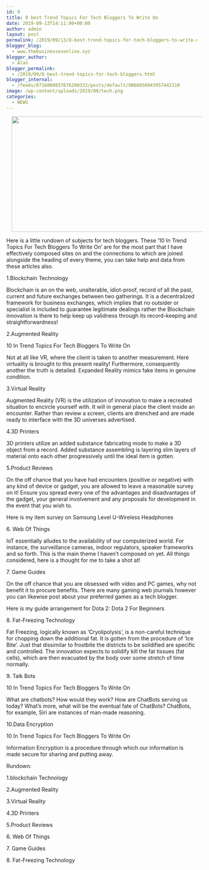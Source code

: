 ```yaml
---
id: 9
title: 8 best Trend Topics For Tech Bloggers To Write On
date: 2019-09-13T14:11:00+00:00
author: admin
layout: post
permalink: /2019/09/13/8-best-trend-topics-for-tech-bloggers-to-write-on/
blogger_blog:
  - www.thebusinessesonline.xyz
blogger_author:
  - Alan
blogger_permalink:
  - /2019/09/8-best-trend-topics-for-tech-bloggers.html
blogger_internal:
  - /feeds/8716008037676200332/posts/default/9066850943957442110
image: /wp-content/uploads/2019/09/tech.png
categories:
  - NEWS
---
```

<div dir="ltr" style="text-align: left;">
  <div style="clear: both; text-align: center;">
    <a href="http://thebusinessesonline.xyz/wp-content/uploads/2019/09/tech.png" style="margin-left: 1em; margin-right: 1em;"><img border="0" data-original-height="337" data-original-width="706" height="304" src="http://thebusinessesonline.xyz/wp-content/uploads/2019/09/tech-300x143.png" width="640" /></a>
  </div>
  
  <p>
    Here is a little rundown of subjects for tech bloggers. These &#8217;10 In Trend Topics For Tech Bloggers To Write On&#8217; are for the most part that I have effectively composed sites on and the connections to which are joined alongside the heading of every theme, you can take help and data from these articles also.
  </p>
  
  <p>
    1.Blockchain Technology
  </p>
  
  <p>
    Blockchain is an on the web, unalterable, idiot-proof, record of all the past, current and future exchanges between two gatherings. It is a decentralized framework for business exchanges, which implies that no outsider or specialist is included to guarantee legitimate dealings rather the Blockchain innovation is there to help keep up validness through its record-keeping and straightforwardness!
  </p>
  
  <p>
    2.Augmented Reality
  </p>
  
  <p>
    10 In Trend Topics For Tech Bloggers To Write On
  </p>
  
  <p>
    Not at all like VR, where the client is taken to another measurement. Here virtuality is brought to this present reality! Furthermore, consequently another the truth is detailed. Expanded Reality mimics fake items in genuine condition.
  </p>
  
  <p>
    3.Virtual Reality
  </p>
  
  <p>
    Augmented Reality (VR) is the utilization of innovation to make a recreated situation to encircle yourself with. It will in general place the client inside an encounter. Rather than review a screen, clients are drenched and are made ready to interface with the 3D universes advertised.
  </p>
  
  <p>
    4.3D Printers
  </p>
  
  <p>
    3D printers utilize an added substance fabricating mode to make a 3D object from a record. Added substance assembling is layering slim layers of material onto each other progressively until the ideal item is gotten.
  </p>
  
  <p>
    5.Product Reviews
  </p>
  
  <p>
    On the off chance that you have had encounters (positive or negative) with any kind of device or gadget, you are allowed to leave a reasonable survey on it! Ensure you spread every one of the advantages and disadvantages of the gadget, your general involvement and any proposals for development in the event that you wish to.
  </p>
  
  <p>
    Here is my item survey on Samsung Level U-Wireless Headphones
  </p>
  
  <p>
    6. Web Of Things
  </p>
  
  <p>
    IoT essentially alludes to the availability of our computerized world. For instance, the surveillance cameras, indoor regulators, speaker frameworks and so forth. This is the main theme I haven&#8217;t composed on yet. All things considered, here is a thought for me to take a shot at!
  </p>
  
  <p>
    7. Game Guides
  </p>
  
  <p>
    On the off chance that you are obsessed with video and PC games, why not benefit it to procure benefits. There are many gaming web journals however you can likewise post about your preferred games as a tech blogger.
  </p>
  
  <p>
    Here is my guide arrangement for Dota 2: Dota 2 For Beginners
  </p>
  
  <p>
    8. Fat-Freezing Technology
  </p>
  
  <p>
    Fat Freezing, logically known as &#8216;Cryolipolysis&#8217;, is a non-careful technique for chopping down the additional fat. It is gotten from the procedure of &#8216;Ice Bite&#8217;. Just that dissimilar to frostbite the districts to be solidified are specific and controlled. The innovation expects to solidify kill the fat tissues (fat cells), which are then evacuated by the body over some stretch of time normally.
  </p>
  
  <p>
    9. Talk Bots
  </p>
  
  <p>
    10 In Trend Topics For Tech Bloggers To Write On
  </p>
  
  <p>
    What are chatbots? How would they work? How are ChatBots serving us today? What&#8217;s more, what will be the eventual fate of ChatBots? ChatBots, for example, Siri are instances of man-made reasoning.
  </p>
  
  <p>
    10.Data Encryption
  </p>
  
  <p>
    10 In Trend Topics For Tech Bloggers To Write On
  </p>
  
  <p>
    Information Encryption is a procedure through which our information is made secure for sharing and putting away.
  </p>
  
  <p>
    Rundown:
  </p>
  
  <p>
    1.blockchain Technology
  </p>
  
  <p>
    2.Augmented Reality
  </p>
  
  <p>
    3.Virtual Reality
  </p>
  
  <p>
    4.3D Printers
  </p>
  
  <p>
    5.Product Reviews
  </p>
  
  <p>
    6. Web Of Things
  </p>
  
  <p>
    7. Game Guides
  </p>
  
  <p>
    8. Fat-Freezing Technology&nbsp;
  </p>
</div>